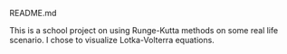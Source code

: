 README.md

This is a school project on using Runge-Kutta methods on some real life scenario. I chose to visualize Lotka-Volterra equations.